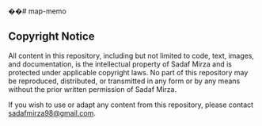 ��#   m a p - m e m o 
 
## Copyright Notice

All content in this repository, including but not limited to code, text, images, and documentation, is the intellectual property of Sadaf Mirza and is protected under applicable copyright laws. No part of this repository may be reproduced, distributed, or transmitted in any form or by any means without the prior written permission of Sadaf Mirza.

If you wish to use or adapt any content from this repository, please contact sadafmirza98@gmail.com.

 
